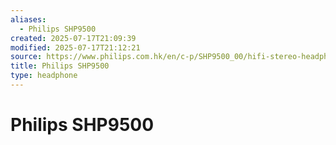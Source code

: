 ```yaml
---
aliases:
  - Philips SHP9500
created: 2025-07-17T21:09:39
modified: 2025-07-17T21:12:21
source: https://www.philips.com.hk/en/c-p/SHP9500_00/hifi-stereo-headphones
title: Philips SHP9500
type: headphone
---
```


# Philips SHP9500
